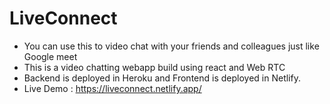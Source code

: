 # LiveConnect
- You can use this to video chat with your friends and colleagues just like Google meet
- This is a video chatting webapp build using react and Web RTC
- Backend is deployed in Heroku and Frontend is deployed in Netlify.
- Live Demo : https://liveconnect.netlify.app/

